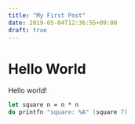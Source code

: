 ```yaml
---
title: "My First Post"
date: 2019-05-04T12:36:55+09:00
draft: true
---
```


# Hello World

Hello world!

```fsharp
let square n = n * n
do printfn "square: %A" (square 7)
```
